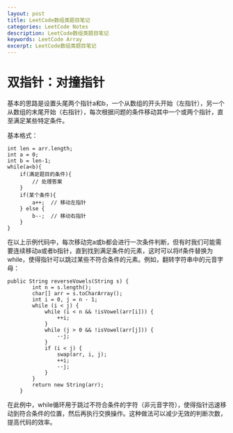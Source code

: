 ```yaml
---
layout: post
title: LeetCode数组类题目笔记
categories: LeetCode Notes
description: LeetCode数组类题目笔记
keywords: LeetCode Array
excerpt: LeetCode数组类题目笔记
---
```


# 双指针：对撞指针
基本的思路是设置头尾两个指针a和b，一个从数组的开头开始（左指针），另一个从数组的末尾开始（右指针），每次根据问题的条件移动其中一个或两个指针，直至满足某些特定条件。

基本格式：
```
int len = arr.length;
int a = 0;
int b = len-1;
while(a<b){
    if(满足题目的条件){
        // 处理答案
    }
    if(某个条件){
        a++;  // 移动左指针
    } else {
        b--;  // 移动右指针
    }
}
```
在以上示例代码中，每次移动完a或b都会进行一次条件判断，但有时我们可能需要连续移动a或者b指针，直到找到满足条件的元素，这时可以将if条件替换为while，使得指针可以跳过某些不符合条件的元素。例如，翻转字符串中的元音字母：
```
public String reverseVowels(String s) {
        int n = s.length();
        char[] arr = s.toCharArray();
        int i = 0, j = n - 1;
        while (i < j) {
            while (i < n && !isVowel(arr[i])) {
                ++i;
            }
            while (j > 0 && !isVowel(arr[j])) {
                --j;
            }
            if (i < j) {
                swap(arr, i, j);
                ++i;
                --j;
            }
        }
        return new String(arr);
    }
```
在此例中，while循环用于跳过不符合条件的字符（非元音字符），使得指针迅速移动到符合条件的位置，然后再执行交换操作。这种做法可以减少无效的判断次数，提高代码的效率。
